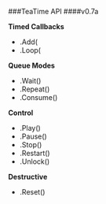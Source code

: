 
###TeaTime API
####v0.7a


**Timed Callbacks**
- .Add(
- .Loop(

**Queue Modes**
- .Wait()
- .Repeat()
- .Consume()

**Control**
- .Play()
- .Pause()
- .Stop()
- .Restart()
- .Unlock()

**Destructive**
- .Reset()
